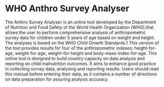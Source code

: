 # WHO Anthro Survey Analyser

The Anthro Survey Analyser is an online tool developed by the Department of Nutrition and Food Safety of the World Health Organization (WHO),that allows the user to perform comprehensive analysis of anthropometric survey data for children under 5 years of age based on weight and height. The analyses is based on the WHO Child Growth Standards.1 This version of the tool provides results for four of the anthropometric indexes: height-for-age, weight-for-age, weight-for-height and body-mass-index-for-age.
This online tool is designed to build country capacity on data analysis and reporting on child malnutrition outcomes. It aims to enhance good practice in collecting survey data, analysing and reporting results.
Users should read this manual before entering their data, as it contains a number of directions on data preparation for assuring analysis accuracy.
